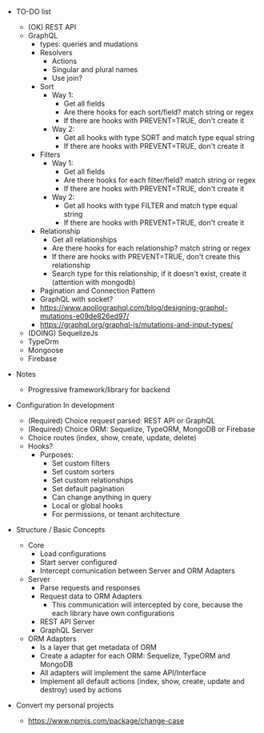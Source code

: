 - TO-DO list

  - (OK) REST API
  - GraphQL
    - types: queries and mudations
    - Resolvers
      - Actions
      - Singular and plural names
      - Use join?
    - Sort
      - Way 1:
        - Get all fields
        - Are there hooks for each sort/field? match string or regex
        - If there are hooks with PREVENT=TRUE, don't create it
      - Way 2:
        - Get all hooks with type SORT and match type equal string
        - If there are hooks with PREVENT=TRUE, don't create it
    - Filters
      - Way 1:
        - Get all fields
        - Are there hooks for each filter/field? match string or regex
        - If there are hooks with PREVENT=TRUE, don't create it
      - Way 2:
        - Get all hooks with type FILTER and match type equal string
        - If there are hooks with PREVENT=TRUE, don't create it
    - Relationship
      - Get all relationships
      - Are there hooks for each relationship? match string or regex
      - If there are hooks with PREVENT=TRUE, don't create this relationship
      - Search type for this relationship, if it doesn't exist, create it (attention with mongodb)
    - Pagination and Connection Pattern
    - GraphQL with socket?
    - https://www.apollographql.com/blog/designing-graphql-mutations-e09de826ed97/
    - https://graphql.org/graphql-js/mutations-and-input-types/
  - (DOING) SequelizeJs
  - TypeOrm
  - Mongoose
  - Firebase

- Notes

  - Progressive framework/library for backend

- Configuration In development

  - (Required) Choice request parsed: REST API or GraphQL
  - (Required) Choice ORM: Sequelize, TypeORM, MongoDB or Firebase
  - Choice routes (index, show, create, update, delete)
  - Hooks?
    - Purposes:
      - Set custom filters
      - Set custom sorters
      - Set custom relationships
      - Set default pagination
      - Can change anything in query
      - Local or global hooks
      - For permissions, or tenant architecture

- Structure / Basic Concepts

  - Core
    - Load configurations
    - Start server configured
    - Intercept comunication between Server and ORM Adapters
  - Server
    - Parse requests and responses
    - Request data to ORM Adapters
      - This communication will intercepted by core, because the each library have own configurations
    - REST API Server
    - GraphQL Server
  - ORM Adapters
    - Is a layer that get metadata of ORM
    - Create a adapter for each ORM: Sequelize, TypeORM and MongoDB
    - All adapters will implement the same API/Interface
    - Implement all default actions (index, show, create, update and destroy) used by actions

- Convert my personal projects
  - https://www.npmjs.com/package/change-case
